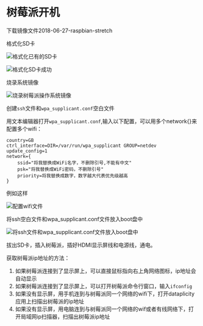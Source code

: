 # 树莓派开机

下载镜像文件2018-06-27-raspbian-stretch





格式化SD卡

![格式化已有的SD卡](https://upload-images.jianshu.io/upload_images/13714448-bc7215d37c39e836.png?imageMogr2/auto-orient/strip%7CimageView2/2/w/640)



![格式化SD卡成功](https://upload-images.jianshu.io/upload_images/13714448-abf5e3f941d3016a.png?imageMogr2/auto-orient/strip%7CimageView2/2/w/300)

烧录系统镜像

![烧录树莓派操作系统镜像](https://upload-images.jianshu.io/upload_images/13714448-6d22b8fb9a2fbd6a.png?imageMogr2/auto-orient/strip%7CimageView2/2/w/1240)



创建`ssh`文件和`wpa_supplicant.conf`空白文件

用文本编辑器打开`wpa_supplicant.conf`,输入以下配置，可以用多个network{}来配置多个wifi：

```shell
country=GB
ctrl_interface=DIR=/var/run/wpa_supplicant GROUP=netdev
update_config=1
network={
	ssid="将我替换成WiFi名字，不删除引号,不能有中文"
	psk="将我替换成WiFi密码，不删除引号"
	priority=将我替换成数字，数字越大代表优先级越高
}
```

例如这样

![配置wifi文件](https://upload-images.jianshu.io/upload_images/13714448-1b37351bcd946978.png?imageMogr2/auto-orient/strip%7CimageView2/2/w/1240)

将ssh空白文件和wpa_supplicant.conf文件放入boot盘中

![将ssh文件和wpa_supplicant.conf文件放入boot盘中](https://upload-images.jianshu.io/upload_images/13714448-70819fe7ad131c4c.png?imageMogr2/auto-orient/strip%7CimageView2/2/w/1240)



拔出SD卡，插入树莓派，插好HDMI显示屏线和电源线，通电。



获取树莓派ip地址的方法：

1. 如果树莓派连接到了显示屏上，可以直接鼠标指向右上角网络图标，ip地址会自动显示
2. 如果树莓派连接到了显示屏上，可以打开树莓派命令行窗口，输入`ifconfig`
3. 如果没有显示屏，用手机连到与树莓派同一个网络的wifi下，打开dataplicity应用上扫描出树莓派的ip地址
4. 如果没有显示屏，用电脑连到与树莓派同一个网络的wif或者有线网络下，打开局域网ip扫描器，扫描出树莓派ip地址



